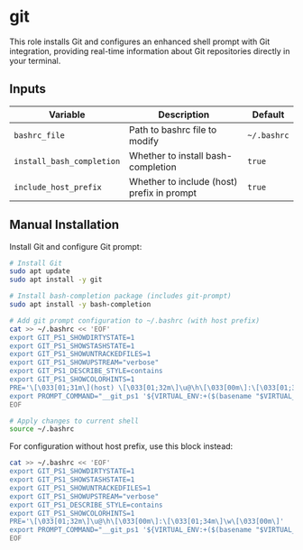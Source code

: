 # git

This role installs Git and configures an enhanced shell prompt with Git integration, providing real-time information about Git repositories directly in your terminal.

## Inputs

| Variable                  | Description                                | Default         |
| ------------------------- | ------------------------------------------ | --------------- |
| `bashrc_file`             | Path to bashrc file to modify              | `~/.bashrc`     |
| `install_bash_completion` | Whether to install bash-completion         | `true`          |
| `include_host_prefix`     | Whether to include (host) prefix in prompt | `true`          |

## Manual Installation

Install Git and configure Git prompt:

```bash
# Install Git
sudo apt update
sudo apt install -y git

# Install bash-completion package (includes git-prompt)
sudo apt install -y bash-completion

# Add git prompt configuration to ~/.bashrc (with host prefix)
cat >> ~/.bashrc << 'EOF'
export GIT_PS1_SHOWDIRTYSTATE=1
export GIT_PS1_SHOWSTASHSTATE=1
export GIT_PS1_SHOWUNTRACKEDFILES=1
export GIT_PS1_SHOWUPSTREAM="verbose"
export GIT_PS1_DESCRIBE_STYLE=contains
export GIT_PS1_SHOWCOLORHINTS=1
PRE='\[\033[01;31m\](host) \[\033[01;32m\]\u@\h\[\033[00m\]:\[\033[01;34m\]\w\[\033[00m\]'
export PROMPT_COMMAND="__git_ps1 '${VIRTUAL_ENV:+($(basename "$VIRTUAL_ENV")) }$PRE' '$ '"
EOF

# Apply changes to current shell
source ~/.bashrc
```

For configuration without host prefix, use this block instead:

```bash
cat >> ~/.bashrc << 'EOF'
export GIT_PS1_SHOWDIRTYSTATE=1
export GIT_PS1_SHOWSTASHSTATE=1
export GIT_PS1_SHOWUNTRACKEDFILES=1
export GIT_PS1_SHOWUPSTREAM="verbose"
export GIT_PS1_DESCRIBE_STYLE=contains
export GIT_PS1_SHOWCOLORHINTS=1
PRE='\[\033[01;32m\]\u@\h\[\033[00m\]:\[\033[01;34m\]\w\[\033[00m\]'
export PROMPT_COMMAND="__git_ps1 '${VIRTUAL_ENV:+($(basename "$VIRTUAL_ENV")) }$PRE' '$ '"
EOF
```
